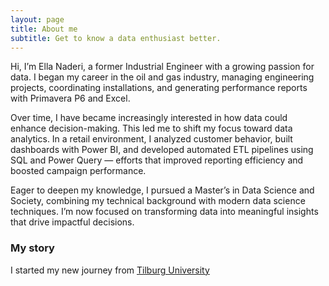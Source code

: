```yaml
---
layout: page
title: About me
subtitle: Get to know a data enthusiast better.
---
```


Hi, I’m Ella Naderi, a former Industrial Engineer with a growing passion for data. I began my career in the oil and gas industry, managing engineering projects, coordinating installations, and generating performance reports with Primavera P6 and Excel.

Over time, I have became increasingly interested in how data could enhance decision-making. This led me to shift my focus toward data analytics. In a retail environment, I analyzed customer behavior, built dashboards with Power BI, and developed automated ETL pipelines using SQL and Power Query — efforts that improved reporting efficiency and boosted campaign performance.

Eager to deepen my knowledge, I pursued a Master’s in Data Science and Society, combining my technical background with modern data science techniques. I’m now focused on transforming data into meaningful insights that drive impactful decisions.
### My story

I started my new journey from [Tilburg University](https://www.tilburguniversity.edu/education/masters-programs/fields/data-science)
